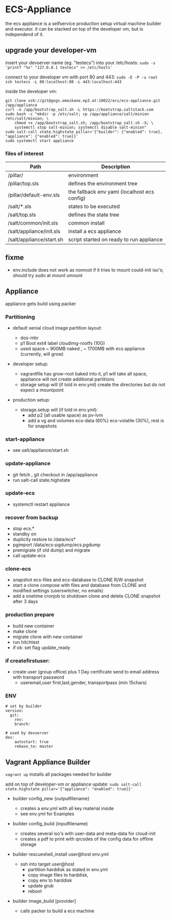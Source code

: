 # ECS-Appliance

the ecs appliance is a selfservice production setup virtual machine builder and executor.
it can be stacked on top of the developer vm, but is independend of it.

## upgrade your developer-vm

insert your devserver name (eg. "testecs") into your /etc/hosts:
`sudo -s 'printf "%s" "127.0.0.1 testecs" >> /etc/hosts'`

connect to your developer vm with port 80 and 443:
`sudo -E -P -u root ssh testecs -L 80:localhost:80 -L 443:localhost:443`

inside the developer vm:
```
git clone ssh://git@gogs.omoikane.ep3.at:10022/ecs/ecs-appliance.git /app/appliance
curl -o /app/bootstrap_salt.sh -L https://bootstrap.saltstack.com
sudo bash -c "mkdir -p /etc/salt; cp /app/appliance/salt/minion /etc/salt/minion; \
    chmod +x /app/bootstrap_salt.sh; /app/bootstrap_salt.sh -X; \
    systemctl stop salt-minion; systemctl disable salt-minion"
sudo salt-call state.highstate pillar='{"builder": {"enabled": true}, "appliance": {"enabled": true}}'
sudo systemctl start appliance
```

### files of interest

| Path | Description |
|-|-|
| /pillar/                    | environment |
| /pillar/top.sls             | defines the environment tree |
| /pillar/default-env.sls     | the fallback env yaml (localhost ecs config) |
| /salt/*.sls                 | states to be executed |
| /salt/top.sls               | defines the state tree |
| /salt/common/init.sls       | common install |
| /salt/appliance/init.sls    | install a ecs appliance |
| /salt/appliance/start.sh    | script started on ready to run appliance |

## fixme
+ env.include does not work as nonroot if it tries to mount could-init iso's; should try sudo at mount umount

## Appliance

appliance gets build using packer

### Partitioning

+ default xenial cloud image partition layout:
    + dos-mbr
    + p1 Boot ext4 label cloudimg-rootfs (10G)
    + used space ~ 900MB naked , ~ 1700MB with ecs appliance (currently, will grow)

+ developer setup:
    + vagrantfile has grow-root baked into it, p1 will take all space, appliance will not create additional partitions
    + storage setup will (if told in env.yml) create the directories but do not expect a mountpoint

+ production setup:
    + storage.setup will (if told in env.yml):
        + add p2 (all usable space) as pv-lvm
        + add a vg and volumes ecs-data (60%) ecs-volatile (30%), rest is for snapshots

### start-appliance
+ see salt/appliance/start.sh

### update-appliance
+ git fetch , git checkout in /app/appliance
+ run salt-call state.highstate

### update-ecs
+ systemctl restart appliance

### recover from backup
+ stop ecs.*
+ standby on
+ duplicity restore to /data/ecs*
+ pgimport /data/ecs-pgdump/ecs.pgdump
+ premigrate (if old dump) and migrate
+ call update-ecs

### clone-ecs
+ snapshot ecs-files and ecs-database to CLONE R/W snapshot
+ start a clone compose with files and database from CLONE and modified settings
    (userswitcher, no emails)
+ add a onetime cronjob to shutdown clone and delete CLONE snapshot after 3 days

### production prepare
+ build new container
+ make clone
+ migrate clone with new container
+ run hitchtest
+ if ok: set flag update_ready

### if createfirstuser:
+ create user (group office) plus 1 Day certificate send to email address with transport password
    + useremail,user first,last,gender, transportpass (min 15chars)

### ENV
```
# set by builder
version:
  git:
    rev:
    branch:

# used by devserver
dev:
    autostart: true
    rebase_to: master

```

## Vagrant Appliance Builder

`vagrant up` installs all packages needed for builder

add on top of developer-vm or appliance update:
`sudo salt-call state.highstate pillar='{"appliance": "enabled": true}}'`

+ builder config_new {outputfilename}
    + creates a env.yml with all key material inside
    + see env.yml for Examples

+ builder config_build {inputfilename}
    + creates several iso's with user-data and meta-data for cloud-init
    + creates a pdf to print with qrcodes of the config data for offline storage

+ builder rescueshell_install user@host env.yml
    + ssh into target user@host
        + partition harddisk as stated in env.yml
        + copy image files to harddisk,
        + copy env to harddisk
        + update grub
        + reboot

+ builder image_build [provider]
    + calls packer to build a ecs machine
